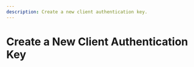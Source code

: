 ```yaml
---
description: Create a new client authentication key.
---
```


# Create a New Client Authentication Key

